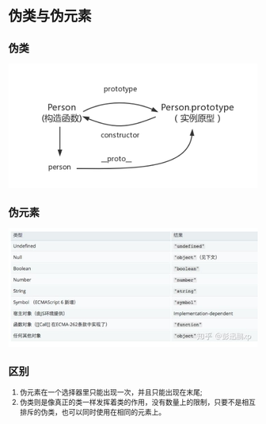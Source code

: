 # 伪类与伪元素

## 伪类

![](../.gitbook/assets/image%20%2894%29.png)

## 伪元素

![](../.gitbook/assets/image%20%2825%29.png)

## 区别

1. 伪元素在一个选择器里只能出现一次，并且只能出现在末尾;
2. 伪类则是像真正的类一样发挥着类的作用，没有数量上的限制，只要不是相互排斥的伪类，也可以同时使用在相同的元素上。

